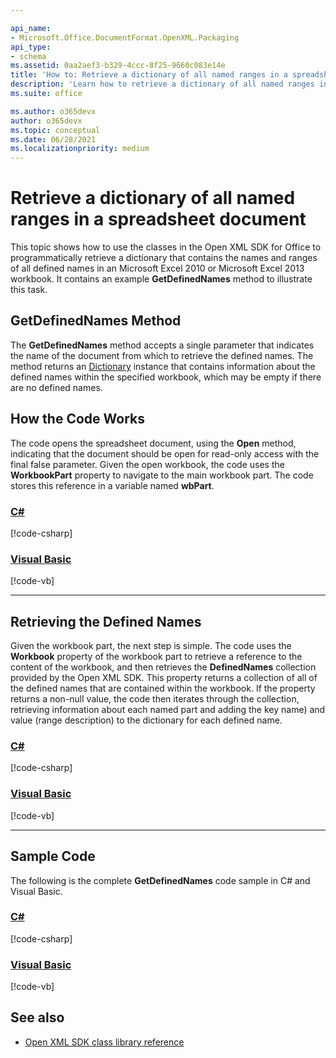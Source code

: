 ```yaml
---

api_name:
- Microsoft.Office.DocumentFormat.OpenXML.Packaging
api_type:
- schema
ms.assetid: 0aa2aef3-b329-4ccc-8f25-9660c083e14e
title: 'How to: Retrieve a dictionary of all named ranges in a spreadsheet document'
description: 'Learn how to retrieve a dictionary of all named ranges in a spreadsheet document using the Open XML SDK.'
ms.suite: office

ms.author: o365devx
author: o365devx
ms.topic: conceptual
ms.date: 06/28/2021
ms.localizationpriority: medium
---
```

# Retrieve a dictionary of all named ranges in a spreadsheet document

This topic shows how to use the classes in the Open XML SDK for
Office to programmatically retrieve a dictionary that contains the names
and ranges of all defined names in an Microsoft Excel 2010 or Microsoft
Excel 2013 workbook. It contains an example **GetDefinedNames** method
to illustrate this task.

## GetDefinedNames Method

The **GetDefinedNames** method accepts a
single parameter that indicates the name of the document from which to
retrieve the defined names. The method returns an
[Dictionary](https://msdn.microsoft.com/library/xfhwa508.aspx)
instance that contains information about the defined names within the
specified workbook, which may be empty if there are no defined names.

## How the Code Works

The code opens the spreadsheet document, using the **Open** method, indicating that the
document should be open for read-only access with the final false parameter. Given the open workbook, the code uses the **WorkbookPart** property to navigate to the main workbook part. The code stores this reference in a variable named **wbPart**.

### [C#](#tab/cs-3)
[!code-csharp[](../../samples/spreadsheet/retrieve_a_dictionary_of_all_named_ranges/cs/Program.cs#snippet1)]

### [Visual Basic](#tab/vb-3)
[!code-vb[](../../samples/spreadsheet/retrieve_a_dictionary_of_all_named_ranges/vb/Program.vb#snippet1)]
***


## Retrieving the Defined Names

Given the workbook part, the next step is simple. The code uses the
**Workbook** property of the workbook part to retrieve a reference to the content of the workbook, and then retrieves the **DefinedNames** collection provided by the Open XML SDK. This property returns a collection of all of the
defined names that are contained within the workbook. If the property returns a non-null value, the code then iterates through the collection, retrieving information about each named part and adding the key  name) and value (range description) to the dictionary for each defined name.

### [C#](#tab/cs-4)
[!code-csharp[](../../samples/spreadsheet/retrieve_a_dictionary_of_all_named_ranges/cs/Program.cs#snippet2)]

### [Visual Basic](#tab/vb-4)
[!code-vb[](../../samples/spreadsheet/retrieve_a_dictionary_of_all_named_ranges/vb/Program.vb#snippet2)]
***


## Sample Code

The following is the complete **GetDefinedNames** code sample in C\# and Visual Basic.

### [C#](#tab/cs)
[!code-csharp[](../../samples/spreadsheet/retrieve_a_dictionary_of_all_named_ranges/cs/Program.cs#snippet0)]

### [Visual Basic](#tab/vb)
[!code-vb[](../../samples/spreadsheet/retrieve_a_dictionary_of_all_named_ranges/vb/Program.vb#snippet0)]

## See also

- [Open XML SDK class library reference](/office/open-xml/open-xml-sdk)
